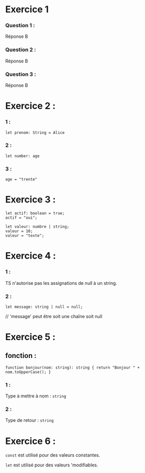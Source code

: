 
# Exercice 1

### Question 1 :

Réponse B

### Question 2 :

Réponse B

### Question 3 :

Réponse B

# Exercice 2 :

### 1 :

`let prenom: String = Alice`

### 2 :

`let number: age`

### 3 : 

`age = "trente"`

# Exercice 3 : 

```tsx
let actif: boolean = true;
actif = "oui";

let valeur: numbre | string;
valeur = 10;
valeur = "texte";

```

# Exercice 4 : 

### 1 :
TS n'autorise pas les assignations de null à un string.

### 2 :
`let message: string | null = null;`

// 'message' peut être soit une chaîne soit null

# Exercice 5 : 

## fonction :
`function bonjour(nom: string): string {
  return "Bonjour " + nom.toUpperCase();
}`

### 1 :
Type à mettre à nom : 
`string`

### 2 :
Type de retour :
`string`

# Exercice 6 : 

`const` est utilisé pour des valeurs constantes.

`let` est utilisé pour des valeurs 'modifiables.